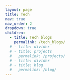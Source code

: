 ```yaml
---
layout: page
title: Tech
nav: true
nav_order: 2
dropdown: true
children:
  - title: Tech blogs
    permalink: /tech_blogs/
  # - title: divider
  # - title: projects
  #   permalink: /projects/
  # - title: divider
  # - title: blog
  #   permalink: /blog/
---
```

